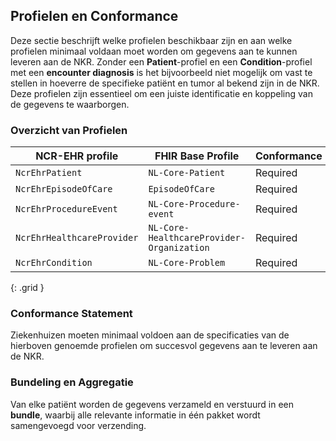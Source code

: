 
## Profielen en Conformance
Deze sectie beschrijft welke profielen beschikbaar zijn en aan welke profielen minimaal voldaan moet worden om gegevens aan te kunnen leveren aan de NKR. Zonder een **Patient**-profiel en een **Condition**-profiel met een **encounter diagnosis** is het bijvoorbeeld niet mogelijk om vast te stellen in hoeverre de specifieke patiënt en tumor al bekend zijn in de NKR. Deze profielen zijn essentieel om een juiste identificatie en koppeling van de gegevens te waarborgen.

### Overzicht van Profielen

| NCR-EHR profile        | FHIR Base Profile            | Conformance  |
| --------------- | ----------------------------------- | ------------ |
| `NcrEhrPatient`         | `NL-Core-Patient`                   | Required     |
| `NcrEhrEpisodeOfCare`         | `EpisodeOfCare`               | Required     |
| `NcrEhrProcedureEvent`         | `NL-Core-Procedure-event`    |Required     |
| `NcrEhrHealthcareProvider` |`NL-Core-HealthcareProvider-Organization`    | Required     |
| `NcrEhrCondition`         | `NL-Core-Problem`          | Required     |
{: .grid }


### Conformance Statement
Ziekenhuizen moeten minimaal voldoen aan de specificaties van de hierboven genoemde profielen om succesvol gegevens aan te leveren aan de NKR.

### Bundeling en Aggregatie
Van elke patiënt worden de gegevens verzameld en verstuurd in een **bundle**, waarbij alle relevante informatie in één pakket wordt samengevoegd voor verzending.


